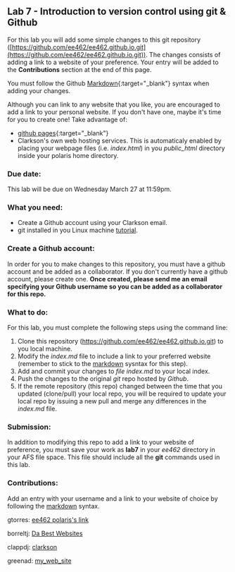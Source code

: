 <!-- # Hello World of EE462 -->
<!-- This is your proof of submission to lab 7 -->



## Lab 7 - Introduction to version control using git & Github
For this lab you will add some simple changes to this git repository ([https://github.com/ee462/ee462.github.io.git](https://github.com/ee462/ee462.github.io.git)).
The changes consists of adding a link to a website of your preference. Your entry will be added to the **Contributions** section at the end of this page.

You must follow the Github [Markdown](https://guides.github.com/features/mastering-markdown/){:target="_blank"} syntax when adding your changes.

Although you can link to any website that you like, you are encouraged to add a link to your personal website. If you don't have one, maybe it's time for you to create one! Take advantage of: 
* [github pages](https://pages.github.com/){:target="_blank"}
* Clarkson's own web hosting services. This is automaticaly enabled by placing your webpage files (i.e. _index.html_) in you *public_html* directory inside your polaris home directory.

### Due date:
This lab will be due on Wednesday March 27 at 11:59pm.

### What you need:
* Create a Github account using your Clarkson email.
* git installed in you Linux machine [tutorial](https://git-scm.com/book/en/v2/Getting-Started-Installing-Git).

### Create a Github account:
In order for you to make changes to this repository, you must have a github account and be added as a collaborator. If you don't currently have a github account, please create one.
**Once created, please send me an email specifying your Github username so you can be added as a collaborator for this repo.** 

### What to do:
For this lab, you must complete the following steps using the command line:
1. Clone this repository (https://github.com/ee462/ee462.github.io.git) to you local machine.
2. Modify the *index.md* file to include a link to your preferred website (remember to stick to the [markdown](https://guides.github.com/features/mastering-markdown/) sysntax for this step).
3. Add and commit your changes to *file index.md* to your local index.
4. Push the changes to the original *git* repo hosted by *Github*.
5. If the remote repository (this repo) changed between the time that you updated (clone/pull) your local repo, you will be required to update your local repo by issuing a new pull and merge any differences in the _index.md_ file.

### Submission:
In addition to modifying this repo to add a link to your website of preference, you must save your work as **lab7** in your _ee462_ directory in your AFS file space. This file should include all the **git** commands used in this lab.


### Contributions:
Add an entry with your username and a link to your website of choice by following the [markdown](https://guides.github.com/features/mastering-markdown/) syntax.

gtorres: [ee462 polaris's link](https://people.clarkson.edu/~ee462) 

borreltj: [Da Best Websites](https://people.clarkson.edu/~borreltj) 

clappdj: [clarkson](https://clarkson.edu)

greenad: [my_web_site](https://people.clarkson.edu/~greenad/)
